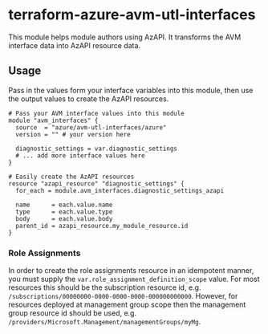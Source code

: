 # terraform-azure-avm-utl-interfaces

This module helps module authors using AzAPI.
It transforms the AVM interface data into AzAPI resource data.

## Usage

Pass in the values form your interface variables into this module, then use the output values to create the AzAPI resources.

```hcl
# Pass your AVM interface values into this module
module "avm_interfaces" {
  source  = "azure/avm-utl-interfaces/azure"
  version = "" # your version here

  diagnostic_settings = var.diagnostic_settings
  # ... add more interface values here
}

# Easily create the AzAPI resources
resource "azapi_resource" "diagnostic_settings" {
  for_each = module.avm_interfaces.diagnostic_settings_azapi

  name      = each.value.name
  type      = each.value.type
  body      = each.value.body
  parent_id = azapi_resource.my_module_resource.id
}
```

### Role Assignments

In order to create the role assignments resource in an idempotent manner, you must supply the `var.role_assignment_definition_scope` value.
For most resources this should be the subscription resource id, e.g. `/subscriptions/00000000-0000-0000-0000-000000000000`.
However, for resources deployed at management group scope then the management group resource id should be used, e.g. `/providers/Microsoft.Management/managementGroups/myMg`.
